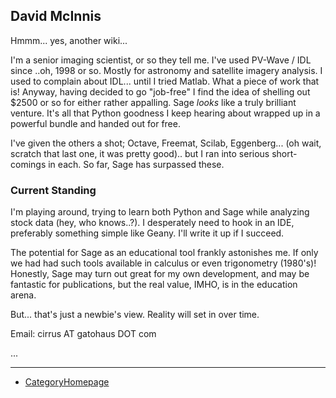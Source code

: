 

## David McInnis

Hmmm... yes, another wiki... 

I'm a senior imaging scientist, or so they tell me.  I've used PV-Wave / IDL since ..oh, 1998 or so.  Mostly for astronomy and satellite imagery analysis.   I used to complain about IDL...   until I tried Matlab.  What a piece of work that is! Anyway, having decided to go "job-free" I find the idea of shelling out $2500 or so for either rather appalling.   Sage _looks_ like a truly brilliant venture.  It's all that Python goodness I keep hearing about wrapped up in a powerful bundle and handed out for free. 

I've given the others a shot; Octave, Freemat, Scilab, Eggenberg...  (oh wait, scratch that last one, it was pretty good)..   but I ran into serious short-comings in each.   So far, Sage has surpassed these. 


### Current Standing

I'm playing around, trying to learn both Python and Sage while analyzing stock data (hey, who knows..?). I desperately need to hook in an IDE, preferably something simple like Geany.  I'll write it up if I succeed. 

The potential for Sage as an educational tool frankly astonishes me.  If only we had had such tools available in calculus or even trigonometry (1980's)!  Honestly, Sage may turn out great for my own development, and may be fantastic for publications, but the real value, IMHO, is in the education arena. 

But...  that's just a newbie's view.    Reality will set in over time. 

Email: cirrus AT gatohaus DOT com 

... 



---

 

* <a href="/CategoryHomepage">CategoryHomepage</a> 